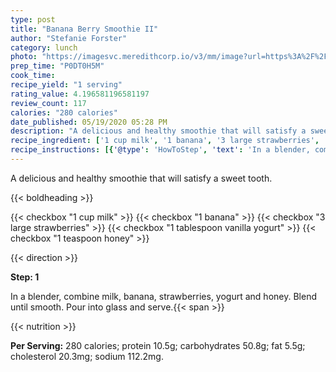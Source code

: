 ```yaml
---
type: post
title: "Banana Berry Smoothie II"
author: "Stefanie Forster"
category: lunch
photo: "https://imagesvc.meredithcorp.io/v3/mm/image?url=https%3A%2F%2Fimages.media-allrecipes.com%2Fuserphotos%2F808835.jpg"
prep_time: "P0DT0H5M"
cook_time: 
recipe_yield: "1 serving"
rating_value: 4.196581196581197
review_count: 117
calories: "280 calories"
date_published: 05/19/2020 05:28 PM
description: "A delicious and healthy smoothie that will satisfy a sweet tooth."
recipe_ingredient: ['1 cup milk', '1 banana', '3 large strawberries', '1 tablespoon vanilla yogurt', '1 teaspoon honey']
recipe_instructions: [{'@type': 'HowToStep', 'text': 'In a blender, combine milk, banana, strawberries, yogurt and honey. Blend until smooth. Pour into glass and serve.\n'}]
---
```


A delicious and healthy smoothie that will satisfy a sweet tooth. 

{{< boldheading >}}

{{< checkbox "1 cup milk" >}}
{{< checkbox "1  banana" >}}
{{< checkbox "3 large strawberries" >}}
{{< checkbox "1 tablespoon vanilla yogurt" >}}
{{< checkbox "1 teaspoon honey" >}}


{{< direction >}}

**Step: 1**

In a blender, combine milk, banana, strawberries, yogurt and honey. Blend until smooth. Pour into glass and serve.{{< span >}}

{{< nutrition >}}

**Per Serving:** 280 calories; protein 10.5g; carbohydrates 50.8g; fat 5.5g; cholesterol 20.3mg; sodium 112.2mg.